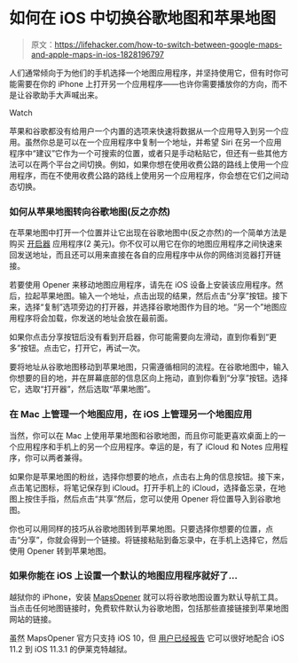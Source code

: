 # 如何在 iOS 中切换谷歌地图和苹果地图

> 原文：<https://lifehacker.com/how-to-switch-between-google-maps-and-apple-maps-in-ios-1828196797>

人们通常倾向于为他们的手机选择一个地图应用程序，并坚持使用它，但有时你可能需要在你的 iPhone 上打开另一个应用程序——也许你需要播放你的方向，而不是让谷歌助手大声喊出来。

Watch

苹果和谷歌都没有给用户一个内置的选项来快速将数据从一个应用导入到另一个应用。虽然你总是可以在一个应用程序中复制一个地址，并希望 Siri 在另一个应用程序中“建议”它作为一个可搜索的位置，或者只是手动粘贴它，但还有一些其他方法可以在两个平台之间切换。例如，如果你想在使用收费公路的路线上使用一个应用程序，而在不使用收费公路的路线上使用另一个应用程序，你会想在它们之间动态切换。

### 如何从苹果地图转向谷歌地图(反之亦然)

在苹果地图中打开一个位置并让它出现在谷歌地图中(反之亦然)的一个简单方法是购买 [开启器](https://itunes.apple.com/us/app/opener-open-links-in-apps/id989565871?mt=8) 应用程序(2 美元)。你不仅可以用它在你的地图应用程序之间快速来回发送地址，而且还可以用来直接在各自的应用程序中从你的网络浏览器打开链接。

若要使用 Opener 来移动地图应用程序，请先在 iOS 设备上安装该应用程序。然后，拉起苹果地图。输入一个地址，点击出现的结果，然后点击“分享”按钮。接下来，选择“复制”选项旁边的打开器，并选择谷歌地图作为目的地。“另一个”地图应用程序将会加载，你发送的地址会放在最前面。

如果你点击分享按钮后没有看到开启器，你可能需要向左滑动，直到你看到“更多”按钮。点击它，打开它，再试一次。

要将地址从谷歌地图移动到苹果地图，只需遵循相同的流程。在谷歌地图中，输入你想要的目的地，并在屏幕底部的信息区向上拖动，直到你看到“分享”按钮。选择它，选取“打开器”，然后选取“苹果地图”。

### 在 Mac 上管理一个地图应用，在 iOS 上管理另一个地图应用

当然，你可以在 Mac 上使用苹果地图和谷歌地图，而且你可能更喜欢桌面上的一个应用程序和手机上的另一个应用程序。幸运的是，有了 iCloud 和 Notes 应用程序，你可以两者兼得。

如果你是苹果地图的粉丝，选择你想要的地点，点击右上角的信息按钮。接下来，点击笔记图标，将笔记保存到 iCloud。打开手机上的 iCloud，选择备忘录，在地图上按住手指，然后点击“共享”然后，您可以使用 Opener 将位置导入到谷歌地图。

你也可以用同样的技巧从谷歌地图转到苹果地图。只要选择你想要的位置，点击“分享”，你就会得到一个链接。将链接粘贴到备忘录中，在手机上选择它，然后使用 Opener 转到苹果地图。

### 如果你能在 iOS 上设置一个默认的地图应用程序就好了...

越狱你的 iPhone，安装 [MapsOpener](https://repo.chariz.io/package/ws.hbang.mapsopener/) 就可以将谷歌地图设置为默认导航工具。当点击任何地图链接时，免费软件默认为谷歌地图，包括那些直接链接到苹果地图网站的链接。

虽然 MapsOpener 官方只支持 iOS 10，但 [用户已经报告](https://www.reddit.com/r/jailbreak/comments/89t93r/news_browserchanger10_and_mapsopener_work/) 它可以很好地配合 iOS 11.2 到 iOS 11.3.1 的伊莱克特越狱。